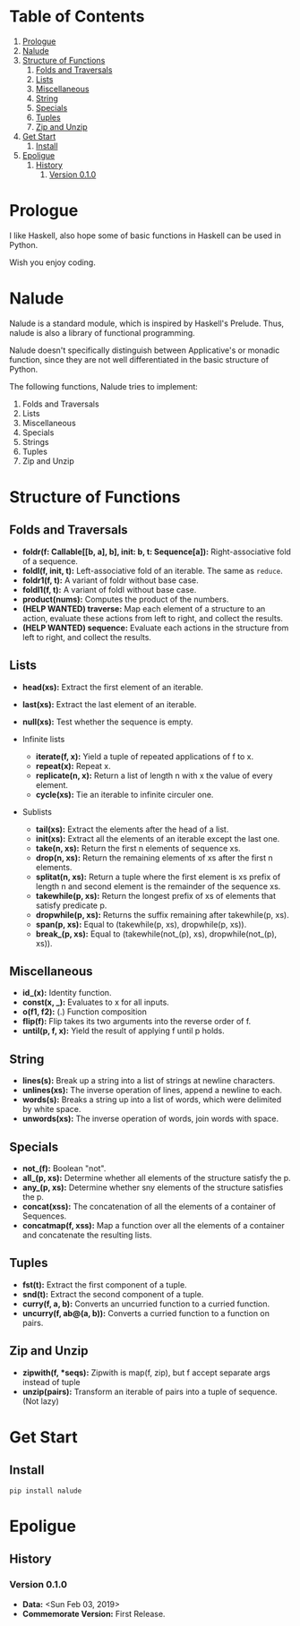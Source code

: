 # Table of Contents

1.  [Prologue](#org19b18cf)
2.  [Nalude](#orgc77e6a3)
3.  [Structure of Functions](#orge0ad8b3)
    1.  [Folds and Traversals](#org814be7e)
    2.  [Lists](#org5921d0c)
    3.  [Miscellaneous](#orgd0fae96)
    4.  [String](#org9582c2a)
    5.  [Specials](#org5a96f6e)
    6.  [Tuples](#orgadf604e)
    7.  [Zip and Unzip](#org17b382b)
4.  [Get Start](#org5fa3150)
    1.  [Install](#org6298306)
5.  [Epoligue](#orgfe5301e)
    1.  [History](#orgfdeed81)
        1.  [Version 0.1.0](#orgf3aa613)



<a id="org19b18cf"></a>

# Prologue

I like Haskell, also hope some of basic functions in Haskell can be used in Python.

Wish you enjoy coding.


<a id="orgc77e6a3"></a>

# Nalude

Nalude is a standard module, which is inspired by Haskell's Prelude.  Thus, nalude is also a
library of functional programming.

Nalude doesn't specifically distinguish between Applicative's or monadic function, since they are
not well differentiated in the basic structure of Python.

The following functions, Nalude tries to implement:

1.  Folds and Traversals
2.  Lists
3.  Miscellaneous
4.  Specials
5.  Strings
6.  Tuples
7.  Zip and Unzip


<a id="orge0ad8b3"></a>

# Structure of Functions


<a id="org814be7e"></a>

## Folds and Traversals

-   **foldr(f: Callable[[b, a], b], init: b, t: Sequence[a]):** Right-associative fold of a
    sequence.
-   **foldl(f, init, t):** Left-associative fold of an iterable.  The same as `reduce`.
-   **foldr1(f, t):** A variant of foldr without base case.
-   **foldl1(f, t):** A variant of foldl without base case.
-   **product(nums):** Computes the product of the numbers.
-   **(HELP WANTED) traverse:** Map each element of a structure to an action, evaluate these actions from left
    to right, and collect the results.
-   **(HELP WANTED) sequence:** Evaluate each actions in the structure from left to right, and collect the
    results.


<a id="org5921d0c"></a>

## Lists

-   **head(xs):** Extract the first element of an iterable.
-   **last(xs):** Extract the last element of an iterable.
-   **null(xs):** Test whether the sequence is empty.
-   Infinite lists
    -   **iterate(f, x):** Yield a tuple of repeated applications of f to x.
    -   **repeat(x):** Repeat x.
    -   **replicate(n, x):** Return a list of length n with x the value of every element.
    -   **cycle(xs):** Tie an iterable to infinite circuler one.

-   Sublists
    -   **tail(xs):** Extract the elements after the head of a list.
    -   **init(xs):** Extract all the elements of an iterable except the last one.
    -   **take(n, xs):** Return the first n elements of sequence xs.
    -   **drop(n, xs):** Return the remaining elements of xs after the first n elements.
    -   **splitat(n, xs):** Return a tuple where the first element is xs prefix of length n and
        second element is the remainder of the sequence xs.
    -   **takewhile(p, xs):** Return the longest prefix of xs of elements that satisfy predicate p.
    -   **dropwhile(p, xs):** Returns the suffix remaining after takewhile(p, xs).
    -   **span(p, xs):** Equal to (takewhile(p, xs), dropwhile(p, xs)).
    -   **break\_(p, xs):** Equal to (takewhile(not\_(p), xs), dropwhile(not\_(p), xs)).


<a id="orgd0fae96"></a>

## Miscellaneous

-   **id\_(x):** Identity function.
-   **const(x, \_):** Evaluates to x for all inputs.
-   **o(f1, f2):** (.) Function composition
-   **flip(f):** Flip takes its two arguments into the reverse order of f.
-   **until(p, f, x):** Yield the result of applying f until p holds.


<a id="org9582c2a"></a>

## String

-   **lines(s):** Break up a string into a list of strings at newline characters.
-   **unlines(xs):** The inverse operation of lines, append a newline to each.
-   **words(s):** Breaks a string up into a list of words, which were delimited by white space.
-   **unwords(xs):** The inverse operation of words, join words with space.


<a id="org5a96f6e"></a>

## Specials

-   **not\_(f):** Boolean "not".
-   **all\_(p, xs):** Determine whether all elements of the structure satisfy the p.
-   **any\_(p, xs):** Determine whether sny elements of the structure satisfies the p.
-   **concat(xss):** The concatenation of all the elements of a container of Sequences.
-   **concatmap(f, xss):** Map a function over all the elements of a container and concatenate the
    resulting lists.


<a id="orgadf604e"></a>

## Tuples

-   **fst(t):** Extract the first component of a tuple.
-   **snd(t):** Extract the second component of a tuple.
-   **curry(f, a, b):** Converts an uncurried function to a curried function.
-   **uncurry(f, ab@(a, b)):** Converts a curried function to a function on pairs.


<a id="org17b382b"></a>

## Zip and Unzip

-   **zipwith(f, \*seqs):** Zipwith is map(f, zip), but f accept separate args instead of tuple
-   **unzip(pairs):** Transform an iterable of pairs into a tuple of sequence. (Not lazy)


<a id="org5fa3150"></a>

# Get Start


<a id="org6298306"></a>

## Install

    pip install nalude


<a id="orgfe5301e"></a>

# Epoligue


<a id="orgfdeed81"></a>

## History


<a id="orgf3aa613"></a>

### Version 0.1.0

-   **Data:** <span class="timestamp-wrapper"><span class="timestamp">&lt;Sun Feb 03, 2019&gt;</span></span>
-   **Commemorate Version:** First Release.
